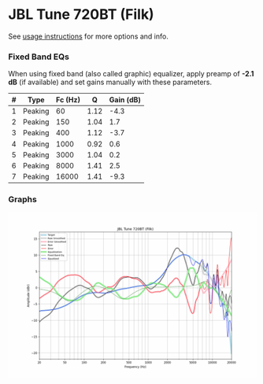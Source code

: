 # JBL Tune 720BT (Filk)
See [usage instructions](https://github.com/jaakkopasanen/AutoEq#usage) for more options and info.

### Fixed Band EQs
When using fixed band (also called graphic) equalizer, apply preamp of **-2.1 dB** (if available) and set gains manually with these parameters.

|   # | Type    |   Fc (Hz) |    Q |   Gain (dB) |
|-----|---------|-----------|------|-------------|
|   1 | Peaking |        60 | 1.12 |        -4.3 |
|   2 | Peaking |       150 | 1.04 |         1.7 |
|   3 | Peaking |       400 | 1.12 |        -3.7 |
|   4 | Peaking |      1000 | 0.92 |         0.6 |
|   5 | Peaking |      3000 | 1.04 |         0.2 |
|   6 | Peaking |      8000 | 1.41 |         2.5 |
|   7 | Peaking |     16000 | 1.41 |        -9.3 |

### Graphs
![](./JBL%20Tune%20720BT%20(Filk).png)
